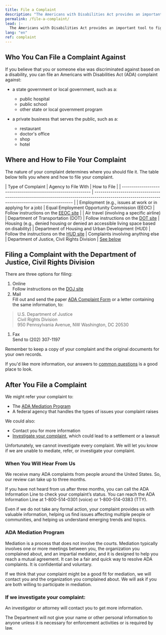 ```yaml
---
title: File a Complaint
description: "The Americans with Disabilities Act provides an important tool to fight discrimination: filing a complaint with an appropriate federal agency.  This page outlines the steps to get you started."
permalink: /file-a-complaint/
lead: |-
  The Americans with Disabilities Act provides an important tool to fight discrimination: filing a complaint with an appropriate federal agency.  This page outlines the steps to get you started.
lang: "en"
ref: complaint
---
```


## Who You Can File a Complaint Against

If you believe that you or someone else was discriminated against based on a disability, you can file an Americans with Disabilities Act (ADA) complaint against:

- a state government or local government, such as a:
  - public hospital
  - public school
  - other state or local government program

- a private business that serves the public, such as a:
  - restaurant
  - doctor's office
  - shop
  - hotel

## Where and How to File Your Complaint

The nature of your complaint determines where you should file it. The table below tells you where and how to file your complaint.

| Type of Complaint                                              | Agency to File With                                              | How to File                                                                                                                             |
| -------------------------------------------------------------- | ------------------------------------------------------------------------------------------------------------------------------------------------- |
| Employment (e.g., issues at work or in applying for a job) | Equal Employment Opportunity Commission (EEOC) | Follow instructions on the [EEOC site](http://www.eeoc.gov/filing-charge-discrimination)                                                       |
| Air travel (involving a specific airline)                   | Department of Transportation (DOT) | Follow instructions on the [DOT site](http://www.transportation.gov/airconsumer/complaints-alleging-discriminatory-treatment-against-disabled-travelers)
| Housing (e.g., denied housing or denied an accessible living space based on disability)                 | Department of Housing and Urban Development (HUD) | Follow the instructions on the [HUD site](https://www.hud.gov/program_offices/fair_housing_equal_opp/online-complaint)
| Complaints involving anything else                                                          | Department of Justice, Civil Rights Division                                                           | [See below](#filing-a-complaint-with-the-department-of-justice-civil-rights-division)

## Filing a Complaint with the Department of Justice, Civil Rights Division  
There are three options for filing:  
1. Online  
Follow instructions on the [DOJ site](https://civilrights.justice.gov/report/)  
1. Mail  
Fill out and send the paper [ADA Complaint Form](https://www.ada.gov/CRT-ReportPDF-Sep2021.pdf) or a letter containing the same information, to:  
>U.S. Department of Justice  
Civil Rights Division  
950 Pennsylvania Avenue, NW
Washington, DC 20530  

1. Fax  
Send to (202) 307-1197  

Remember to keep a copy of your complaint and the original documents for your own records.

If you'd like more information, our answers to [common questions](https://www.ada.gov/filing_complaint.htm) is a good place to look.  

## After You File a Complaint  

We might refer your complaint to:  

- The [ADA Mediation Program](#mp)
- A federal agency that handles the types of issues your complaint raises  

We could also:  

- Contact you for more information  
- [Investigate your complaint](#ic), which could lead to a settlement or a lawsuit  

Unfortunately, we cannot investigate every complaint. We will let you know if we are unable to mediate, refer, or investigate your complaint.  

### When You Will Hear From Us  

We receive many ADA complaints from people around the United States. So, our review can take up to three months.  

If you have not heard from us after three months, you can call the ADA Information Line to check your complaint’s status. You can reach the ADA Information Line at 1-800-514-0301 (voice) or 1-800-514-0383 (TTY).  

Even if we do not take any formal action, your complaint provides us with valuable information, helping us find issues affecting multiple people or communities, and helping us understand emerging trends and topics.  

### <a name="mp"></a>ADA Mediation Program  

Mediation is a process that does not involve the courts. Mediation typically involves one or more meetings between you, the organization you complained about, and an impartial mediator, and it is designed to help you reach a mutual agreement. It can be a fair and quick way to resolve ADA complaints. It is confidential and voluntary.  

If we think that your complaint might be a good fit for mediation, we will contact you and the organization you complained about. We will ask if you are both willing to participate in mediation.  

### <a name="ic"></a>If we investigate your complaint:  

An investigator or attorney will contact you to get more information.  

The Department will not give your name or other personal information to anyone unless it is necessary for enforcement activities or is required by law.
